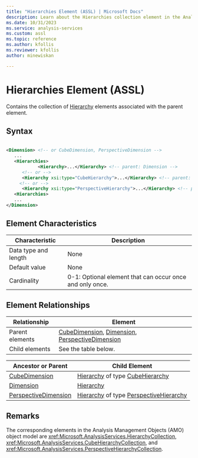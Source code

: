 ```yaml
---
title: "Hierarchies Element (ASSL) | Microsoft Docs"
description: Learn about the Hierarchies collection element in the Analysis Services Scripting Language (ASSL) schema.
ms.date: 10/31/2023
ms.service: analysis-services
ms.custom: assl
ms.topic: reference
ms.author: kfollis
ms.reviewer: kfollis
author: minewiskan

---
```

# Hierarchies Element (ASSL)

  Contains the collection of [Hierarchy](../objects/hierarchy-element-assl.md) elements associated with the parent element.  
  
## Syntax  
  
```xml  
  
<Dimension> <!-- or CubeDimension, PerspectiveDimension -->  
   ...  
   <Hierarchies>  
            <Hierarchy>...</Hierarchy> <!-- parent: Dimension -->  
      <!-- or -->  
      <Hierarchy xsi:type="CubeHierarchy">...</Hierarchy> <!-- parent: CubeDimension -->  
     <!-- or -->  
      <Hierarchy xsi:type="PerspectiveHierarchy">...</Hierarchy> <!-- parent: PerspectiveDimension -->  
   <Hierarchies>  
   ...  
</Dimension>  
```  
  
## Element Characteristics  
  
|Characteristic|Description|  
|--------------------|-----------------|  
|Data type and length|None|  
|Default value|None|  
|Cardinality|0-1: Optional element that can occur once and only once.|  
  
## Element Relationships  
  
|Relationship|Element|  
|------------------|-------------|  
|Parent elements|[CubeDimension](../data-type/cubedimension-data-type-assl.md), [Dimension](../objects/dimension-element-assl.md), [PerspectiveDimension](../data-type/perspectivedimension-data-type-assl.md)|  
|Child elements|See the table below.|  
  
|Ancestor or Parent|Child Element|  
|------------------------|-------------------|  
|[CubeDimension](../data-type/cubedimension-data-type-assl.md)|[Hierarchy](../objects/hierarchy-element-assl.md) of type [CubeHierarchy](../data-type/cubehierarchy-data-type-assl.md)|  
|[Dimension](../objects/dimension-element-assl.md)|[Hierarchy](../objects/hierarchy-element-assl.md)|  
|[PerspectiveDimension](../data-type/perspectivedimension-data-type-assl.md)|[Hierarchy](../objects/hierarchy-element-assl.md) of type [PerspectiveHierarchy](../data-type/perspectivehierarchy-data-type-assl.md)|  
  
## Remarks  
 The corresponding elements in the Analysis Management Objects (AMO) object model are <xref:Microsoft.AnalysisServices.HierarchyCollection>, <xref:Microsoft.AnalysisServices.CubeHierarchyCollection>, and <xref:Microsoft.AnalysisServices.PerspectiveHierarchyCollection>.  
